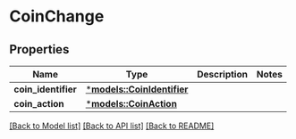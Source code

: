 # CoinChange

## Properties
Name | Type | Description | Notes
------------ | ------------- | ------------- | -------------
**coin_identifier** | [***models::CoinIdentifier**](CoinIdentifier.md) |  | 
**coin_action** | [***models::CoinAction**](CoinAction.md) |  | 

[[Back to Model list]](../README.md#documentation-for-models) [[Back to API list]](../README.md#documentation-for-api-endpoints) [[Back to README]](../README.md)


